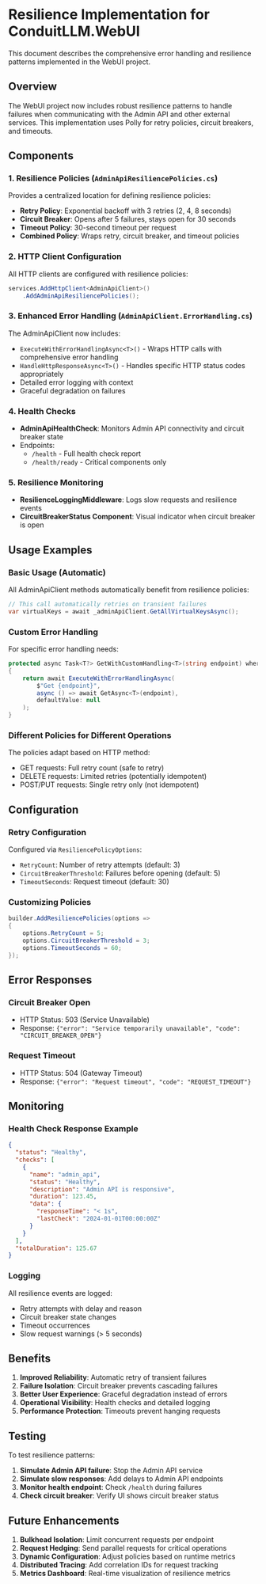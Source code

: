 # Resilience Implementation for ConduitLLM.WebUI

This document describes the comprehensive error handling and resilience patterns implemented in the WebUI project.

## Overview

The WebUI project now includes robust resilience patterns to handle failures when communicating with the Admin API and other external services. This implementation uses Polly for retry policies, circuit breakers, and timeouts.

## Components

### 1. Resilience Policies (`AdminApiResiliencePolicies.cs`)

Provides a centralized location for defining resilience policies:

- **Retry Policy**: Exponential backoff with 3 retries (2, 4, 8 seconds)
- **Circuit Breaker**: Opens after 5 failures, stays open for 30 seconds
- **Timeout Policy**: 30-second timeout per request
- **Combined Policy**: Wraps retry, circuit breaker, and timeout policies

### 2. HTTP Client Configuration

All HTTP clients are configured with resilience policies:

```csharp
services.AddHttpClient<AdminApiClient>()
    .AddAdminApiResiliencePolicies();
```

### 3. Enhanced Error Handling (`AdminApiClient.ErrorHandling.cs`)

The AdminApiClient now includes:

- `ExecuteWithErrorHandlingAsync<T>()` - Wraps HTTP calls with comprehensive error handling
- `HandleHttpResponseAsync<T>()` - Handles specific HTTP status codes appropriately
- Detailed error logging with context
- Graceful degradation on failures

### 4. Health Checks

- **AdminApiHealthCheck**: Monitors Admin API connectivity and circuit breaker state
- Endpoints:
  - `/health` - Full health check report
  - `/health/ready` - Critical components only

### 5. Resilience Monitoring

- **ResilienceLoggingMiddleware**: Logs slow requests and resilience events
- **CircuitBreakerStatus Component**: Visual indicator when circuit breaker is open

## Usage Examples

### Basic Usage (Automatic)

All AdminApiClient methods automatically benefit from resilience policies:

```csharp
// This call automatically retries on transient failures
var virtualKeys = await _adminApiClient.GetAllVirtualKeysAsync();
```

### Custom Error Handling

For specific error handling needs:

```csharp
protected async Task<T?> GetWithCustomHandling<T>(string endpoint) where T : class
{
    return await ExecuteWithErrorHandlingAsync(
        $"Get {endpoint}",
        async () => await GetAsync<T>(endpoint),
        defaultValue: null
    );
}
```

### Different Policies for Different Operations

The policies adapt based on HTTP method:
- GET requests: Full retry count (safe to retry)
- DELETE requests: Limited retries (potentially idempotent)
- POST/PUT requests: Single retry only (not idempotent)

## Configuration

### Retry Configuration

Configured via `ResiliencePolicyOptions`:
- `RetryCount`: Number of retry attempts (default: 3)
- `CircuitBreakerThreshold`: Failures before opening (default: 5)
- `TimeoutSeconds`: Request timeout (default: 30)

### Customizing Policies

```csharp
builder.AddResiliencePolicies(options =>
{
    options.RetryCount = 5;
    options.CircuitBreakerThreshold = 3;
    options.TimeoutSeconds = 60;
});
```

## Error Responses

### Circuit Breaker Open
- HTTP Status: 503 (Service Unavailable)
- Response: `{"error": "Service temporarily unavailable", "code": "CIRCUIT_BREAKER_OPEN"}`

### Request Timeout
- HTTP Status: 504 (Gateway Timeout)
- Response: `{"error": "Request timeout", "code": "REQUEST_TIMEOUT"}`

## Monitoring

### Health Check Response Example

```json
{
  "status": "Healthy",
  "checks": [
    {
      "name": "admin_api",
      "status": "Healthy",
      "description": "Admin API is responsive",
      "duration": 123.45,
      "data": {
        "responseTime": "< 1s",
        "lastCheck": "2024-01-01T00:00:00Z"
      }
    }
  ],
  "totalDuration": 125.67
}
```

### Logging

All resilience events are logged:
- Retry attempts with delay and reason
- Circuit breaker state changes
- Timeout occurrences
- Slow request warnings (> 5 seconds)

## Benefits

1. **Improved Reliability**: Automatic retry of transient failures
2. **Failure Isolation**: Circuit breaker prevents cascading failures
3. **Better User Experience**: Graceful degradation instead of errors
4. **Operational Visibility**: Health checks and detailed logging
5. **Performance Protection**: Timeouts prevent hanging requests

## Testing

To test resilience patterns:

1. **Simulate Admin API failure**: Stop the Admin API service
2. **Simulate slow responses**: Add delays to Admin API endpoints
3. **Monitor health endpoint**: Check `/health` during failures
4. **Check circuit breaker**: Verify UI shows circuit breaker status

## Future Enhancements

1. **Bulkhead Isolation**: Limit concurrent requests per endpoint
2. **Request Hedging**: Send parallel requests for critical operations
3. **Dynamic Configuration**: Adjust policies based on runtime metrics
4. **Distributed Tracing**: Add correlation IDs for request tracking
5. **Metrics Dashboard**: Real-time visualization of resilience metrics